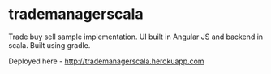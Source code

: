# trademanagerscala

Trade buy sell sample implementation.
UI built in Angular JS and backend in scala.
Built using gradle.

Deployed here - http://trademanagerscala.herokuapp.com

